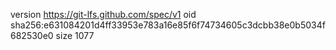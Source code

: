 version https://git-lfs.github.com/spec/v1
oid sha256:e631084201d4ff33953e783a16e85f6f74734605c3dcbb38e0b5034f682530e0
size 1077

